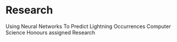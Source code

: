 # Research
Using Neural Networks To Predict Lightning Occurrences Computer Science Honours assigned Research
